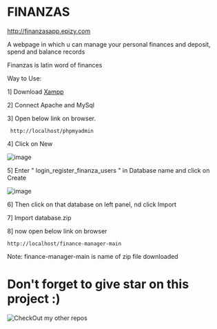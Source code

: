 # FINANZAS

http://finanzasapp.epizy.com

A webpage in which u can manage your personal finances and deposit, spend and balance records

Finanzas is latin word of finances

Way to Use:

1] Download [Xampp](https://www.apachefriends.org/xampp-files/7.4.27/xampp-windows-x64-7.4.27-2-VC15-installer.exe) 

2] Connect Apache and MySql

3] Open below link on browser.
```
 http://localhost/phpmyadmin 
```

4] Click on New

![image](https://user-images.githubusercontent.com/94885893/155516817-b148f93b-1823-4058-aaa2-e56e021e0405.png)

5] Enter " login_register_finanza_users " in Database name and click on Create

![image](https://user-images.githubusercontent.com/94885893/155516964-ae0ae406-e89a-48b4-88b0-4b8e2ccfe470.png)

6] Then click on that database on left panel, nd click Import

7] Import database.zip

8] now open below link on browser
```
http://localhost/finance-manager-main 
```

Note: finance-manager-main is name of zip file downloaded 

# Don't forget to give star on this project :)

![CheckOut my other repos](https://github.com/anand-harsh/)
